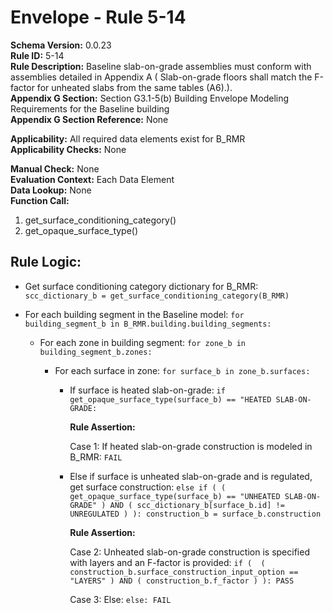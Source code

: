 
# Envelope - Rule 5-14  

**Schema Version:** 0.0.23  
**Rule ID:** 5-14  
**Rule Description:**  Baseline slab-on-grade assemblies must conform with assemblies detailed in Appendix A ( Slab-on-grade floors shall match the F-factor for unheated slabs from the same tables (A6).).  
**Appendix G Section:** Section G3.1-5(b) Building Envelope Modeling Requirements for the Baseline building  
**Appendix G Section Reference:** None  

**Applicability:** All required data elements exist for B_RMR  
**Applicability Checks:** None  

**Manual Check:** None  
**Evaluation Context:** Each Data Element  
**Data Lookup:** None  
**Function Call:**

  1. get_surface_conditioning_category()  
  2. get_opaque_surface_type()  

## Rule Logic:  

- Get surface conditioning category dictionary for B_RMR: ```scc_dictionary_b = get_surface_conditioning_category(B_RMR)```  

- For each building segment in the Baseline model: ```for building_segment_b in B_RMR.building.building_segments:```  

  - For each zone in building segment: ```for zone_b in building_segment_b.zones:```  

    - For each surface in zone: ```for surface_b in zone_b.surfaces:```  

      - If surface is heated slab-on-grade: ```if get_opaque_surface_type(surface_b) == "HEATED SLAB-ON-GRADE:```  

        **Rule Assertion:**  

        Case 1: If heated slab-on-grade construction is modeled in B_RMR: ```FAIL```  

      - Else if surface is unheated slab-on-grade and is regulated, get surface construction: ```else if ( ( get_opaque_surface_type(surface_b) == "UNHEATED SLAB-ON-GRADE" ) AND ( scc_dictionary_b[surface_b.id] != UNREGULATED ) ): construction_b = surface_b.construction```  

        **Rule Assertion:**  

        Case 2: Unheated slab-on-grade construction is specified with layers and an F-factor is provided: ```if (  ( construction_b.surface_construction_input_option == "LAYERS" ) AND ( construction_b.f_factor ) ): PASS```  

        Case 3: Else: ```else: FAIL```  
